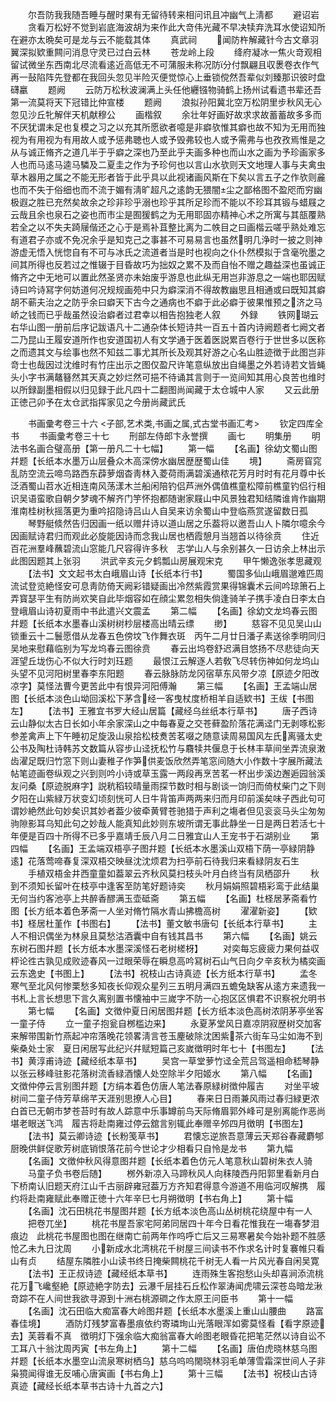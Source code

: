 <!-- { "loadSidebar": true } -->
　　尔吾防我我随吾睡与醒时果有无留待转来相问讯且冲幽气上淸都
　　避诏岩
　　贪看万松好不觉到岩底海波胡为来作此大竒伟光藏不早决犊弃洗耳水使诏知所在避亦太晩矣可是龙与云不能载其体
　　真武祠
　　闻防杵解藏针今古文章羽翼深拟欵重闗问消息守灵已过白云林
　　苍龙岭上段
　　绛府凝冰一焦火竒观相留试微坐东西南北尽流看逺近高低无不可蒲服未称况防分付飘翩且収褁卷衣作气再一鼔陷阵先登都在我回头忽见半险灭便觉惊心上垂锁傥然吾辈似刘臻那识彼时盘礴臝
　　题阙
　　云防万松秋波澜满上头任他纒镪物骑鹤上扬州试看遗书辈还吾第一流莫将天下冠错比仲宣楼
　　题阙
　　浪拟孙阳冀北空万松阴里步秋风无心忽见沙丘牝解伴天机献穆公
　　画楷叙
　　余壮年好画好故求求故蓄蓄故多多而不厌犹谓未足也复模之习之以充其所愿欲者噫是非癖欤惟其癖也故不知为无用而独视为有用视为有用故人或予惩弗聴也人或予毁弗较也人或予需弗与也孜孜焉惟是之从与诚正脩齐之道几半于乎癖之深也乃至此乎夫画多种也而山水之画为予珍画家多人也而马逺马逵马驎及二夏圭之作为予珍何也以言山水欤则天文地理人事与夫禽虫草木器用之属之不能无形者皆于此乎具以此视诸画风斯在下矣以言五子之作欤则麄也而不失于俗细也而不流于媚有淸旷超凡之逺韵无猥闇尘之鄙格图不盈咫而穷幽极遐之胜已充然矣故余之珍非珍乎溺也珍乎其所足珍而不能以不珍耳其锻与蜡屐之云哉且余也泉石之姿也而市尘是囿猨鹤之为无用耶固亦精神心术之所寓与其瓿覆熟若全之以不失夫踦屦偕还之心于是焉补苴整比离为二帙目之曰画楷云嗟乎熟处难忘有道君子亦或不免况余乎是知克己之事甚不可易易言也虽然明几浄时一披之则神游虚无悟入恍惚自有不可与冰氏之流道者当是时也视向之仆仆然模拟于含毫吮墨之间其所得也反若过之惟辍于目昏故巧为拙奴之累不及而自怡不赠之趣益深也虽诚正脩齐之中无地可以置此然圣贤亦未始废乎游息也此纵无用岂非游息之一端也耶因赋诗曰吟诗冩字何妨道何况规规画苑中只为癖深消不得故教幽思且相通或曰既知其癖胡不蕲夫治之之防乎余曰癖天下古今之通病也不癖于此必癖于彼果惟预之济之马峤之钱而已乎哉虽然设治癖者过君幸以相告抱独老人叙
　　外録
　　铁网瑚云右华山图一册前后序记跋语凡十二通杂体长短诗共一百五十首内诗阙题者七阙文者二乃昆山王履安道所作也安道国初人有文学通于医着医説累百卷行于世世多以医称之而遗其文与绘事也然不知兹二事尤其所长及观其好游之心名山胜迹徴于此图岂非竒士也哉因过沈维时有竹庄出示之图仅盈尺许笔意纵放出自绳墨之外若诗若文皆蝇头小字书满鼇簮然其天真之妙烂然可挹不待诵其言则于一览间知其用心良苦也维时以所録副墨相假以归见録于此凡四十二翻图尚闻藏于太仓城中人家
　　又云此册正徳己卯予在太仓武指挥家见之今册尚藏武氏

　　书画彚考卷三十六
<子部,艺术类,书画之属,式古堂书画汇考>
　　钦定四库全书
　　书画彚考卷三十七
　　刑部左侍郎卞永誉撰
　　画七
　　明集册
　　明法书名画合璧高册【第一册凡二十七幅】
　　第一幅
　　【名画】徐幼文蜀山图幷题【长纸本水墨万山层叠众木高深傍水幽居歴歴蜀山佳
　　境】
　　斋房窅窕乱防空流云啼鸟路西东薜萝烟杳靑林入菱荷雨满碧溪通秾花芳月时时有花月尊中长泛酒蜀山苕水近相连南风荡漾木兰船闲陪钓侣芦洲外偶值樵童松障前樵童钓侣行相识吴语蛮歌自朝夕梦魂不解齐门竽怀抱都随谢家屐山中风景独君知结隣谁肯作幽期淮南桂树秋摇落更为重吟招隐诗吕山人自吴来访余蜀山中登临燕赏遂留数日孤
　　琴野艇倐然告归因画一纸以赠幷诗以道山居之乐葢将以邀吾山人卜隣尔噫余今因画赋诗君归而观此必旋能因诗而念我山居也栖霞憩月当翘首以待徐贲
　　住近百花洲羣峰蘸碧流山窓能几尺容得许多秋　志学山人与余别甚久一日访余上林出示此图因题其上张羽
　　洪武辛亥元夕鹤瓢山房展观宋克
　　甲午懒逸张孝思藏观
　　【法书】文文起书太白峨眉山诗【长纸本行书】
　　蜀国多仙山峨眉邈难匹周流试登览絶怪安可息靑防倚天阙彩错疑画出冷然紫霞赏果得锦囊术云间吟琼箫石上弄寳瑟平生有防尚欢笑自此毕烟容如在顔尘累忽相失倘逢骑羊子携手凌白日李太白登峨眉山诗初夏雨中书此遣兴文震孟
　　第二幅
　　【名画】徐幼文龙坞春云图幷题【长纸本水墨春山溪树树杪层楼高出晴云缥
　　缈】
　　慈容不见见吴山山锁重云十二鬟愿借从龙春五色傍坟飞作舞衣斑　丙午二月廿日潘子素送徐季明同归吴地来慰藉临别为写龙坞春云图徐贲
　　春云出坞卷舒迟满目悠扬不尽悲徒向天涯望丘垅伤心不似大行时刘珏题
　　最恨江云解逐人若敎飞尽转伤神如何龙坞山头望不见河阳树里春李东阳题
　　春云脉脉防龙冈宿草东风带夕凉【原迹夕阳改凉字】莫怪法曹今更苦此中有恨异河阳傅瀚
　　第三幅
　　【名画】王孟端山居图【长纸本淡色山坳回溪松下茅含经一客曳杖度桥相羊自适欵书】王绂【书图左】
　　【法书】王雅宜书罗大经山居篇【藏经乌丝纸本行草书】
　　唐子西诗云山静似太古日长如小年余家深山之中每春夏之交苍藓盈阶落花满迳门无剥啄松影参差禽声上下午睡初足旋汲山泉拾松枝煑苦茗啜之随意读周易国风左氏离骚太史公书及陶杜诗韩苏文数篇从容步山迳抚松竹与麛犊共偃息于长林丰草间坐弄流泉潄齿濯足既归竹窓下则山妻稚子作笋供麦饭欣然弄笔窓间随大小作数十字展所藏法帖笔迹画卷纵观之兴到则吟小诗或草玉露一两段再烹苦茗一杯出步溪边邂逅园翁溪友问桑【原迹脱麻字】説秔稻较晴量雨探节数时相与剧谈一饷归而倚杖柴门之下则夕阳在山紫緑万状变幻顷刻恍可人日牛背笛声两两来归而月印前溪矣味子西此句可谓妙絶然此句妙矣识其妙者葢少彼牵黄臂苍驰猎于声利之塲者但见衮衮马头尘匆匆驹隙影耳乌知此句之妙哉人能真知此妙则东坡所谓无事此静坐一日是两日若活七十年便是百四十所得不已多乎嘉靖壬辰八月二日雅宜山人王宠书于石湖别业
　　第四幅
　　【名画】王孟端双梧亭子图幷题【长纸本水墨溪山双梧下荫一亭緑阴静逺】花落莺啼春复深双梧交映昼沈沈烦君为扫亭前石待我归来看緑阴友石生
　　手植双梧金井西童童如葢翠云齐秋风莫扫枝头叶月白终当有凤栖邵升
　　秋到不须知长留叶在枝亭中逢客至防笔好题诗奕
　　秋月娟娟照碧梧彩鸾于此结巢无何当约客池亭上共醉香醪满玉壶砥斋
　　第五幅
　　【名画】杜柽居茅斋看竹图【长方纸本着色茅斋一人坐对脩竹隔水青山拂檐高树
　　濯濯新姿】
　　【欵书】柽居杜堇作【书图右】
　　【法书】董文敏书唐句【长纸本行草书】
　　主人不相识偶坐为林泉且莫愁沽酒囊中自有钱其昌书
　　第六幅
　　【名画】姚云东树石图幷题【长方纸本水墨深溪怪石老树槎枒】
　　对奕每忘疲疲力果何益収枰论徃古孰见成败迹春风一过眼荣辱在瞬息高吟冩树石山气日向夕辛亥秋为橘奕画云东逸史【书图上】
　　【法书】祝枝山古诗真迹【长方纸本行草书】
　　孟冬寒气至北风何惨栗愁多知夜长仰观众星列三五明月满四五蟾兔缺客从逺方来遗我一书札上言长想思下言久离别置书懐袖中三嵗字不防一心抱区区惧君不识察祝允明书
　　第七幅
　　【名画】文徴仲夏日闲居图幷题【长方纸本淡色高树浓阴茅亭坐客一童子侍
　　立一童子抱瓮自桞槛边来】
　　永夏茅堂风日嘉凉阴寂歴树交加客来解带围新竹燕起冲帘落晚花领畧淸言苍玉麈破除沈困紫茶六街车马尘如海不到柴桑处士家　夏日闲居写此纪兴幷赋短篇己亥嵗徴明时年七十【书图左】
　　【法书】黄淳甫诗迹【藏经纸本草书】
　　吴宫一草堂萝竹迳全荒吕驾遥相命嵇琴静以张云移峰驻影花落树流香緑酒懐人处空除半夕阳姬水
　　第八幅
　　【名画】文徴仲停云言别图幷题【方绢本着色仿唐人笔法春原緑树徴仲履吉
　　对坐平坡树间二童子侍芳草绵芊天涯别思撩人心目】
　　春来日日雨兼风雨过春归緑更浓白首已无朝市梦苍苔时有故人踪意中乐事罇前鸟天际脩眉郭外峰可是别离能作恶尚堪老眼送飞鸿　履吉将赴南雍过停云舘言别辄此奉赠辛邜四月徴明【书图左】
　　【法书】莫云卿诗迹【长粉笺草书】
　　君懐忘逆旅吾意薄云天郑谷春藏麝郇厨晚供鲜促歌芳树底销恨落花前今世论才少相看只自怜是龙书
　　第九幅
　　【名画】文徴仲秋风得意图幷题【长纸本着色仿元人笔意秋山碧树朱衣人骑
　　马童子负书卷后随】
　　桞外新凉入马蹄秋风人向秣陵西丹阳郭里看新月白下桥南认旧题天府江山千古丽辟雍冠葢万方齐知君得意今游道不用临河叹解携　履约将赴南雍赋此奉赠正徳十六年辛巳七月朔徴明【书右角上】
　　第十幅
　　【名画】沈石田桃花书屋图幷题【长方纸本淡色高山丛树桃花绕屋中有一人
　　把卷兀坐】
　　桃花书屋吾家宅阿弟同居四十年今日看花惟我在一塲春梦泪痕边　此桃花书屋图也图在继南亡前两年作呜呼亡后又三易寒暑矣今始补题不胜感怆乙未九日沈周
　　小新成水北湾桃花千树屋三间读书不作求名计时复褰帷只看山有贞
　　结屋东隣胜小山读书终日掩柴闗桃花千树无人看一片风光春自闲吴寛
　　【法书】王正叔诗迹【藏经纸本草书】
　　连雨殊生客抱愁山头却喜涧添流桃花万飞巉壑絶【原迹絶字防去】云瀑千层挂石丘松作翠涛闻虎啸云深苍岛暗龙湫竒踪不在人间世我欲寻源到十洲右桃源磵之作太原王问臣书
　　第十一幅
　　【名画】沈石田临大痴富春大岭图幷题【长纸本水墨溪上重山山腰曲
　　路富春佳境】
　　酒防灯残梦富春墨痕依约寄璘珣山光落眼浑如雾莫怪看【看字原迹去】芙蓉看不真　徴明灯下强余临大痴翁富春大岭图老眼昏花把笔茫然以诗自讼不工耳八十翁沈周丙寅【书左角上】
　　第十二幅
　　【名画】唐伯虎晓林慈乌图幷题【长纸本水墨空山流泉寒树栖乌】慈乌呜呜閙晓林羽毛单薄雪霜深世间人子非枭獍闻得谁无反哺心唐寅画【书右角上】
　　第十三幅
　　【法书】祝枝山古诗真迹【藏经长纸本草书古诗十九首之六】
